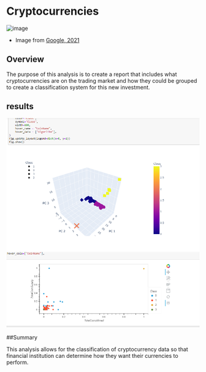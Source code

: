 # Cryptocurrencies

![image](https://user-images.githubusercontent.com/82733723/139745698-4e00785e-588c-438f-8b56-7a99635b5295.png)

* Image from [Google, 2021](https://www.trustetc.com/blog/cryptocurrency-types/)

## Overview

The purpose of this analysis is to create a report that includes what cryptocurrencies are on the trading market and how they could be grouped to create a classification system for this new investment.

## results
![figs](https://github.com/summerginger/Cryptocurrencies/blob/main/pics/figshow.png)
![totalcoinsmined](https://github.com/summerginger/Cryptocurrencies/blob/main/pics/totalcoinsmined.png)

##Summary

This analysis allows for the classification of cryptocurrency data so that financial institution can determine how they want their currencies to perform.
